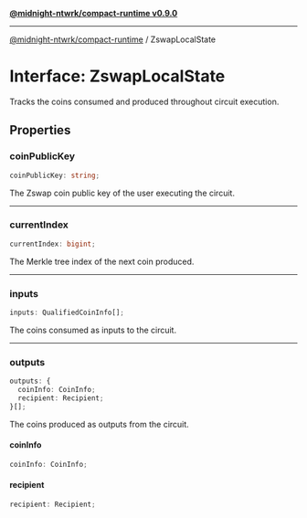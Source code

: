 [**@midnight-ntwrk/compact-runtime v0.9.0**](../README.md)

***

[@midnight-ntwrk/compact-runtime](../globals.md) / ZswapLocalState

# Interface: ZswapLocalState

Tracks the coins consumed and produced throughout circuit execution.

## Properties

### coinPublicKey

```ts
coinPublicKey: string;
```

The Zswap coin public key of the user executing the circuit.

***

### currentIndex

```ts
currentIndex: bigint;
```

The Merkle tree index of the next coin produced.

***

### inputs

```ts
inputs: QualifiedCoinInfo[];
```

The coins consumed as inputs to the circuit.

***

### outputs

```ts
outputs: {
  coinInfo: CoinInfo;
  recipient: Recipient;
}[];
```

The coins produced as outputs from the circuit.

#### coinInfo

```ts
coinInfo: CoinInfo;
```

#### recipient

```ts
recipient: Recipient;
```
